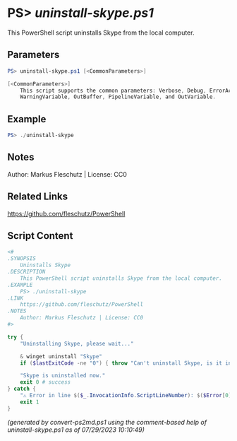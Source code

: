 PS> *uninstall-skype.ps1*
====================

This PowerShell script uninstalls Skype from the local computer.

Parameters
----------
```powershell
PS> uninstall-skype.ps1 [<CommonParameters>]

[<CommonParameters>]
    This script supports the common parameters: Verbose, Debug, ErrorAction, ErrorVariable, WarningAction, 
    WarningVariable, OutBuffer, PipelineVariable, and OutVariable.
```

Example
-------
```powershell
PS> ./uninstall-skype

```

Notes
-----
Author: Markus Fleschutz | License: CC0

Related Links
-------------
https://github.com/fleschutz/PowerShell

Script Content
--------------
```powershell
<#
.SYNOPSIS
	Uninstalls Skype
.DESCRIPTION
	This PowerShell script uninstalls Skype from the local computer.
.EXAMPLE
	PS> ./uninstall-skype
.LINK
	https://github.com/fleschutz/PowerShell
.NOTES
	Author: Markus Fleschutz | License: CC0
#>

try {
	"Uninstalling Skype, please wait..."

	& winget uninstall "Skype"
	if ($lastExitCode -ne "0") { throw "Can't uninstall Skype, is it installed?" }

	"Skype is uninstalled now."
	exit 0 # success
} catch {
	"⚠️ Error in line $($_.InvocationInfo.ScriptLineNumber): $($Error[0])"
	exit 1
}
```

*(generated by convert-ps2md.ps1 using the comment-based help of uninstall-skype.ps1 as of 07/29/2023 10:10:49)*
